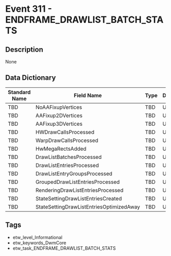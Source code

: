 # Event 311 - ENDFRAME_DRAWLIST_BATCH_STATS

## Description
None

## Data Dictionary
|Standard Name|Field Name|Type|Description|Sample Value|
|---|---|---|---|---|
|TBD|NoAAFixupVertices|TBD|UInt32|None|None|
|TBD|AAFixup2DVertices|TBD|UInt32|None|None|
|TBD|AAFixup3DVertices|TBD|UInt32|None|None|
|TBD|HWDrawCallsProcessed|TBD|UInt32|None|None|
|TBD|WarpDrawCallsProcessed|TBD|UInt32|None|None|
|TBD|HwMegaRectsAdded|TBD|UInt32|None|None|
|TBD|DrawListBatchesProcessed|TBD|UInt32|None|None|
|TBD|DrawListEntriesProcessed|TBD|UInt32|None|None|
|TBD|DrawListEntryGroupsProcessed|TBD|UInt32|None|None|
|TBD|GroupedDrawListEntriesProcessed|TBD|UInt32|None|None|
|TBD|RenderingDrawListEntriesProcessed|TBD|UInt32|None|None|
|TBD|StateSettingDrawListEntriesCreated|TBD|UInt32|None|None|
|TBD|StateSettingDrawListEntriesOptimizedAway|TBD|UInt32|None|None|

## Tags
* etw_level_Informational
* etw_keywords_DwmCore
* etw_task_ENDFRAME_DRAWLIST_BATCH_STATS